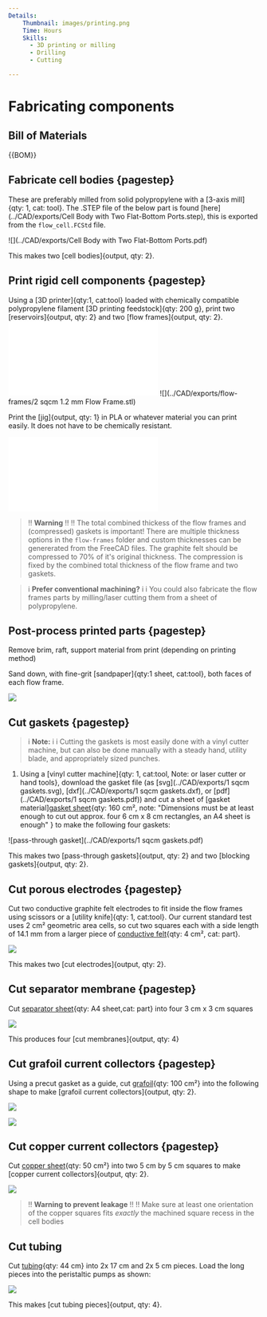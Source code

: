 ```yaml
---
Details:
    Thumbnail: images/printing.png
    Time: Hours
    Skills:
      - 3D printing or milling
      - Drilling
      - Cutting

---
```

<!-- There should be only one Header per page. You do not need to use all the keys -->
# Fabricating components

## Bill of Materials

{{BOM}}

## Fabricate cell bodies {pagestep}

These are preferably milled from solid polypropylene with a [3-axis mill]{qty: 1, cat: tool}. The .STEP file of the below part is found [here](../CAD/exports/Cell Body with Two Flat-Bottom Ports.step), this is exported from the `flow_cell.FCStd` file.

![](../CAD/exports/Cell Body with Two Flat-Bottom Ports.pdf)

This makes two [cell bodies]{output, qty: 2}.

## Print rigid cell components  {pagestep}

Using a [3D printer]{qty:1, cat:tool} loaded with chemically compatible polypropylene filament [3D printing feedstock]{qty: 200 g}, print two [reservoirs]{output, qty: 2} and two [flow frames]{output, qty: 2}.
![](../CAD/exports/Reservoir.stl)
![](../CAD/exports/flow-frames/2 sqcm 1.2 mm Flow Frame.stl)

Print the [jig]{output, qty: 1}  in PLA or whatever material you can print easily. It does not have to be chemically resistant.

![](../CAD/exports/jig.stl)

>!! **Warning** 
>!!
>!! The total combined thickess of the flow frames and (compressed) gaskets is important! There are multiple thickness options in the `flow-frames` folder and custom thicknesses can be genererated from the FreeCAD files. The graphite felt should be compressed to 70% of it's original thickness. The compression is fixed by the combined total thickness of the flow frame and two gaskets.

>i **Prefer conventional machining?**
>i 
>i You could also fabricate the flow frames parts by milling/laser cutting them from a sheet of polypropylene.

## Post-process printed parts  {pagestep}
Remove brim, raft, support material from print (depending on printing method)

Sand down, with fine-grit [sandpaper]{qty:1 sheet, cat:tool}, both faces of each flow frame.

![](images/flow_frame.png)

## Cut gaskets {pagestep}

>i **Note:**
>i
>i Cutting the gaskets is most easily done with a vinyl cutter machine, but can also be done manually with a steady hand, utility blade, and appropriately sized punches.

1. Using a [vinyl cutter machine]{qty: 1, cat:tool, Note: or laser cutter or hand tools}, download the gasket file (as [svg](../CAD/exports/1 sqcm gaskets.svg), [dxf](../CAD/exports/1 sqcm gaskets.dxf), or [pdf](../CAD/exports/1 sqcm gaskets.pdf)) and cut a sheet of [gasket material][gasket sheet](gaskets.md){qty: 160 cm², note: "Dimensions must be at least enough to cut out approx. four 6 cm x 8 cm rectangles, an A4 sheet is enough" } to make the following four gaskets:

![pass-through gasket](../CAD/exports/1 sqcm gaskets.pdf)

 This makes two [pass-through gaskets]{output, qty: 2} and two [blocking gaskets]{output, qty: 2}.

## Cut porous electrodes {pagestep}

Cut two conductive graphite felt electrodes to fit inside the flow frames using scissors or a [utility knife]{qty: 1, cat:tool}. Our current standard test uses 2 cm² geometric area cells, so cut two squares each with a side length of 14.1 mm from a larger piece of [conductive felt](conductive_felt.md){qty: 4 cm², cat: part}.

![](images/electrodes.jpeg)

This makes two [cut electrodes]{output, qty: 2}.

## Cut separator membrane {pagestep}

Cut [separator sheet](separator_sheet.md){qty: A4 sheet,cat: part} into four 3 cm x 3 cm squares

![](images/separators.jpeg)

This produces four [cut membranes]{output, qty: 4}

## Cut grafoil current collectors {pagestep}

Using a precut gasket as a guide, cut [grafoil](grafoil.md){qty: 100 cm²} into the following shape to make [grafoil current collectors]{output, qty: 2}.

![](images/grafoil-template.jpeg)

![](images/cut-grafoil.jpeg)



## Cut copper current collectors {pagestep}

Cut [copper sheet](copper.md){qty: 50 cm²} into two 5 cm by 5 cm squares to make [copper current collectors]{output, qty: 2}.

![](images/cut-copper-plates.jpeg)

>!! **Warning to prevent leakage** 
>!!
>!! Make sure at least one orientation of the copper squares fits *exactly* the machined square recess in the cell bodies 

## Cut tubing

Cut [tubing](tubing.md){qty: 44 cm} into 2x 17 cm and 2x 5 cm pieces. Load the long pieces into the peristaltic pumps as shown:

![](images/IMG_20241117_132924.jpg)

This makes [cut tubing pieces]{output, qty: 4}.
